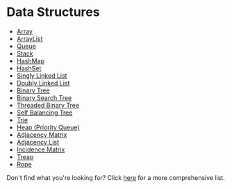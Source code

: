 # Data Structures

- [Array]()
- [ArrayList]()
- [Queue]()
- [Stack]()
- [HashMap]()
- [HashSet]()
- [Singly Linked List]()
- [Doubly Linked List]()
- [Binary Tree]()
- [Binary Search Tree]()
- [Threaded Binary Tree]()
- [Self Balancing Tree]()
- [Trie]()
- [Heap (Priority Queue)]()
- [Adjacency Matrix]()
- [Adjacency List]()
- [Incidence Matrix]()
- [Treap]()
- [Rope]()

Don't find what you're looking for? Click [here]() for a more comprehensive list.

